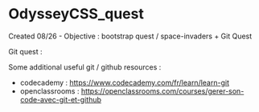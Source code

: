 # OdysseyCSS_quest

Created 08/26 - Objective : bootstrap quest / space-invaders + Git Quest

Git quest : 

Some additional useful git / github resources : 
- codecademy : https://www.codecademy.com/fr/learn/learn-git
- openclassrooms : https://openclassrooms.com/courses/gerer-son-code-avec-git-et-github

